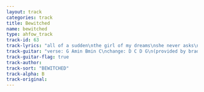```yaml
---
layout: track
categories: track
title: Bewitched
name: bewitched
type: ahfow_track
track-id: 63
track-lyrics: "all of a sudden\nthe girl of my dreams\nshe never asks\nshe always screams\ndo you see her face\nin a puddle at my feet\nas i bend down\nto kiss the street\n\nand i'll come runnin' to her\nand i'll come runnin' to her\n\nher sleep is troubled\nher face will twitch\nshe wakes up angry\nand i'm bewitched\nher smile is forced\nshe's always late\nbut she's not sorry\nand i capitulate\n\nand i'll come runnin' to her\nand i'll come runnin' to her\n\nall of a sudden\nthe girl of my dreams\nshe never asks\nshe always screams"
track-guitar: "verse: G Amin Bmin C\nchange: D C D G\n(provided by brad)"
track-guitar-flag: true
track-author: 
track-sort: "BEWITCHED"
track-alpha: B
track-original: 
---
```


